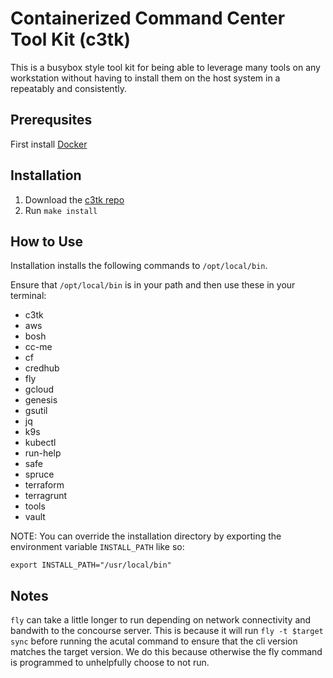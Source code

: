 # Containerized Command Center Tool Kit (c3tk)

This is a busybox style tool kit for being able to leverage many tools on any
workstation without having to install them on the host system in a repeatably
and consistently.

## Prerequsites 

First install [Docker](https://www.docker.com/products/docker-desktop)

## Installation

1. Download the [c3tk repo](https://github.com/starkandwayne/c3tk) 
2. Run `make install`

## How to Use

Installation installs the following commands to `/opt/local/bin`.

Ensure that `/opt/local/bin` is in your path and then use these in your terminal:

* c3tk
* aws
* bosh
* cc-me
* cf
* credhub
* fly
* gcloud
* genesis
* gsutil
* jq
* k9s
* kubectl
* run-help
* safe
* spruce
* terraform
* terragrunt
* tools
* vault

NOTE: You can override the installation directory by exporting the environment
variable `INSTALL_PATH` like so:
```
export INSTALL_PATH="/usr/local/bin"
```

## Notes

`fly` can take a little longer to run depending on network connectivity and 
bandwith to the concourse server. This is because it will run 
`fly -t $target sync` before running the acutal command to ensure that the 
cli version matches the target version. We do this because otherwise the fly
command is programmed to unhelpfully choose to not run.

